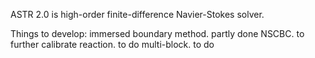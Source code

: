 ASTR 2.0 is high-order finite-difference Navier-Stokes solver.

Things to develop:
  immersed boundary method. partly done
  NSCBC.                    to further calibrate
  reaction.                 to do
  multi-block.              to do